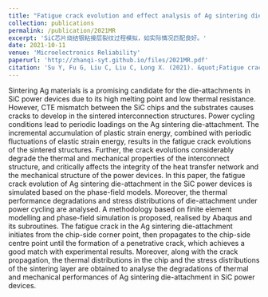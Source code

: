 ```yaml
---
title: "Fatigue crack evolution and effect analysis of Ag sintering die-attachment in SiC power devices under power cycling based on phase-field simulation"
collection: publications
permalink: /publication/2021MR
excerpt: 'SiC芯片烧结银粘接层裂纹过程模拟，如实际情况匹配良好。'
date: 2021-10-11
venue: 'Microelectronics Reliability'
paperurl: 'http://zhanqi-syt.github.io/files/2021MR.pdf'
citation: 'Su Y, Fu G, Liu C, Liu C, Long X. (2021). &quot;Fatigue crack evolution and effect analysis of Ag sintering die-attachment in SiC power devices under power cycling based on phase-field simulation.&quot; <i>Microelectronics Reliability</i>. 114244.'
---
```


Sintering Ag materials is a promising candidate for the die-attachments in SiC power devices due to its high melting point and low thermal resistance. However, CTE mismatch between the SiC chips and the substrates causes cracks to develop in the sintered interconnection structures. Power cycling conditions lead to periodic loadings on the Ag sintering die-attachment. The incremental accumulation of plastic strain energy, combined with periodic fluctuations of elastic strain energy, results in the fatigue crack evolutions of the sintered structures. Further, the crack evolutions considerably degrade the thermal and mechanical properties of the interconnect structure, and critically affects the integrity of the heat transfer network and the mechanical structure of the power devices. In this paper, the fatigue crack evolution of Ag sintering die-attachment in the SiC power devices is simulated based on the phase-field models. Moreover, the thermal performance degradations and stress distributions of die-attachment under power cycling are analysed. A methodology based on finite element modelling and phase-field simulation is proposed, realised by Abaqus and its subroutines. The fatigue crack in the Ag sintering die-attachment initiates from the chip-side corner point, then propagates to the chip-side centre point until the formation of a penetrative crack, which achieves a good match with experimental results. Moreover, along with the crack propagation, the thermal distributions in the chip and the stress distributions of the sintering layer are obtained to analyse the degradations of thermal and mechanical performances of Ag sintering die-attachment in SiC power devices.
